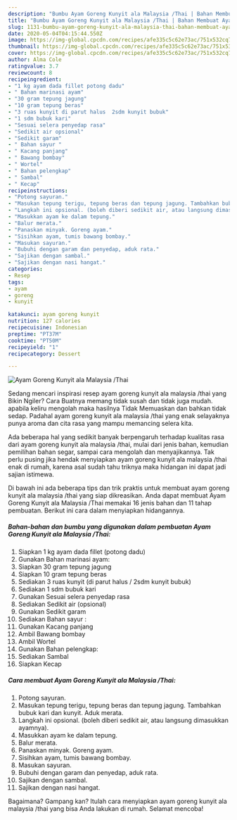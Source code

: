 ```yaml
---
description: "Bumbu Ayam Goreng Kunyit ala Malaysia /Thai | Bahan Membuat Ayam Goreng Kunyit ala Malaysia /Thai Yang Lezat"
title: "Bumbu Ayam Goreng Kunyit ala Malaysia /Thai | Bahan Membuat Ayam Goreng Kunyit ala Malaysia /Thai Yang Lezat"
slug: 1131-bumbu-ayam-goreng-kunyit-ala-malaysia-thai-bahan-membuat-ayam-goreng-kunyit-ala-malaysia-thai-yang-lezat
date: 2020-05-04T04:15:44.550Z
image: https://img-global.cpcdn.com/recipes/afe335c5c62e73ac/751x532cq70/ayam-goreng-kunyit-ala-malaysia-thai-foto-resep-utama.jpg
thumbnail: https://img-global.cpcdn.com/recipes/afe335c5c62e73ac/751x532cq70/ayam-goreng-kunyit-ala-malaysia-thai-foto-resep-utama.jpg
cover: https://img-global.cpcdn.com/recipes/afe335c5c62e73ac/751x532cq70/ayam-goreng-kunyit-ala-malaysia-thai-foto-resep-utama.jpg
author: Alma Cole
ratingvalue: 3.7
reviewcount: 8
recipeingredient:
- "1 kg ayam dada fillet potong dadu"
- " Bahan marinasi ayam"
- "30 gram tepung jagung"
- "10 gram tepung beras"
- "3 ruas kunyit di parut halus  2sdm kunyit bubuk"
- "1 sdm bubuk kari"
- "Sesuai selera penyedap rasa"
- "Sedikit air opsional"
- "Sedikit garam"
- " Bahan sayur "
- " Kacang panjang"
- " Bawang bombay"
- " Wortel"
- " Bahan pelengkap"
- " Sambal"
- " Kecap"
recipeinstructions:
- "Potong sayuran."
- "Masukan tepung terigu, tepung beras dan tepung jagung. Tambahkan bubuk kari dan kunyit. Aduk merata."
- "Langkah ini opsional. (boleh diberi sedikit air, atau langsung dimasukkan ayamnya)."
- "Masukkan ayam ke dalam tepung."
- "Balur merata."
- "Panaskan minyak. Goreng ayam."
- "Sisihkan ayam, tumis bawang bombay."
- "Masukan sayuran."
- "Bubuhi dengan garam dan penyedap, aduk rata."
- "Sajikan dengan sambal."
- "Sajikan dengan nasi hangat."
categories:
- Resep
tags:
- ayam
- goreng
- kunyit

katakunci: ayam goreng kunyit 
nutrition: 127 calories
recipecuisine: Indonesian
preptime: "PT37M"
cooktime: "PT50M"
recipeyield: "1"
recipecategory: Dessert

---
```



![Ayam Goreng Kunyit ala Malaysia /Thai](https://img-global.cpcdn.com/recipes/afe335c5c62e73ac/751x532cq70/ayam-goreng-kunyit-ala-malaysia-thai-foto-resep-utama.jpg)

Sedang mencari inspirasi resep ayam goreng kunyit ala malaysia /thai yang Bikin Ngiler? Cara Buatnya memang tidak susah dan tidak juga mudah. apabila keliru mengolah maka hasilnya Tidak Memuaskan dan bahkan tidak sedap. Padahal ayam goreng kunyit ala malaysia /thai yang enak selayaknya punya aroma dan cita rasa yang mampu memancing selera kita.

Ada beberapa hal yang sedikit banyak berpengaruh terhadap kualitas rasa dari ayam goreng kunyit ala malaysia /thai, mulai dari jenis bahan, kemudian pemilihan bahan segar, sampai cara mengolah dan menyajikannya. Tak perlu pusing jika hendak menyiapkan ayam goreng kunyit ala malaysia /thai enak di rumah, karena asal sudah tahu triknya maka hidangan ini dapat jadi sajian istimewa.




Di bawah ini ada beberapa tips dan trik praktis untuk membuat ayam goreng kunyit ala malaysia /thai yang siap dikreasikan. Anda dapat membuat Ayam Goreng Kunyit ala Malaysia /Thai memakai 16 jenis bahan dan 11 tahap pembuatan. Berikut ini cara dalam menyiapkan hidangannya.

<!--inarticleads1-->

##### Bahan-bahan dan bumbu yang digunakan dalam pembuatan Ayam Goreng Kunyit ala Malaysia /Thai:

1. Siapkan 1 kg ayam dada fillet (potong dadu)
1. Gunakan  Bahan marinasi ayam:
1. Siapkan 30 gram tepung jagung
1. Siapkan 10 gram tepung beras
1. Sediakan 3 ruas kunyit (di parut halus / 2sdm kunyit bubuk)
1. Sediakan 1 sdm bubuk kari
1. Gunakan Sesuai selera penyedap rasa
1. Sediakan Sedikit air (opsional)
1. Gunakan Sedikit garam
1. Sediakan  Bahan sayur :
1. Gunakan  Kacang panjang
1. Ambil  Bawang bombay
1. Ambil  Wortel
1. Gunakan  Bahan pelengkap:
1. Sediakan  Sambal
1. Siapkan  Kecap




<!--inarticleads2-->

##### Cara membuat Ayam Goreng Kunyit ala Malaysia /Thai:

1. Potong sayuran.
1. Masukan tepung terigu, tepung beras dan tepung jagung. Tambahkan bubuk kari dan kunyit. Aduk merata.
1. Langkah ini opsional. (boleh diberi sedikit air, atau langsung dimasukkan ayamnya).
1. Masukkan ayam ke dalam tepung.
1. Balur merata.
1. Panaskan minyak. Goreng ayam.
1. Sisihkan ayam, tumis bawang bombay.
1. Masukan sayuran.
1. Bubuhi dengan garam dan penyedap, aduk rata.
1. Sajikan dengan sambal.
1. Sajikan dengan nasi hangat.




Bagaimana? Gampang kan? Itulah cara menyiapkan ayam goreng kunyit ala malaysia /thai yang bisa Anda lakukan di rumah. Selamat mencoba!
